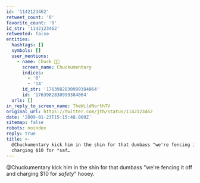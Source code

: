 ```yaml
---
id: '1142123462'
retweet_count: '0'
favorite_count: '0'
id_str: '1142123462'
retweeted: false
entities:
  hashtags: []
  symbols: []
  user_mentions:
    - name: Chuck 🌲🌊
      screen_name: Chuckumentary
      indices:
        - '0'
        - '14'
      id_str: '1763982830999384064'
      id: '1763982830999384064'
  urls: []
in_reply_to_screen_name: TheWildNorthTV
original_url: https://twitter.com/jth/status/1142123462
date: '2009-01-23T15:15:48.000Z'
sitemap: false
robots: noindex
reply: true
title: >-
  @Chuckumentary kick him in the shin for that dumbass "we're fencing it off and
  charging $10 for *saf…
---
```


@Chuckumentary kick him in the shin for that dumbass "we're fencing it off and charging $10 for *safety*" hooey.